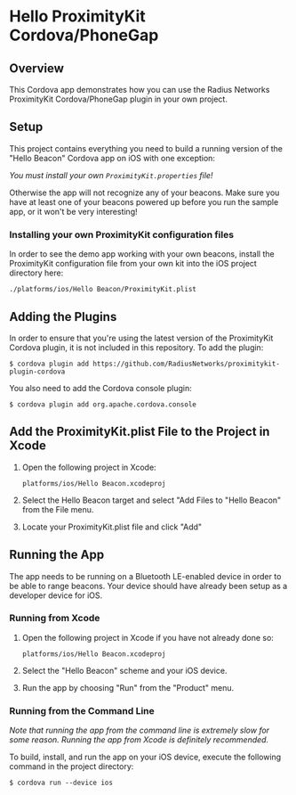 Hello ProximityKit Cordova/PhoneGap
========================================

Overview
--------
This Cordova app demonstrates how you can use the Radius Networks ProximityKit Cordova/PhoneGap plugin in your own project.

Setup
-----
This project contains everything you need to build a running version of the "Hello Beacon" Cordova app on iOS with one exception:

*You must install your own `ProximityKit.properties` file!*

Otherwise the app will not recognize any of your beacons.  Make sure you have
at least one of your beacons powered up before you run the sample app, or it
won't be very interesting!

### Installing your own ProximityKit configuration files

In order to see the demo app working with your own beacons, install the ProximityKit configuration file from your own kit into the iOS project directory here:

```
./platforms/ios/Hello Beacon/ProximityKit.plist
```

Adding the Plugins
------------------

In order to ensure that you're using the latest version of the ProximityKit
Cordova plugin, it is not included in this repository.  To add the plugin:

```
$ cordova plugin add https://github.com/RadiusNetworks/proximitykit-plugin-cordova
```

You also need to add the Cordova console plugin:

```
$ cordova plugin add org.apache.cordova.console
```

Add the ProximityKit.plist File to the Project in Xcode
-------------------------------------------------------

1. Open the following project in Xcode:
   
   ```
   platforms/ios/Hello Beacon.xcodeproj
   ```

2. Select the Hello Beacon target and select "Add Files to \"Hello Beacon\" from the File menu.

3. Locate your ProximityKit.plist file and click "Add"

Running the App
---------------
The app needs to be running on a Bluetooth LE-enabled device in order to be able to range beacons.  Your device should have already been setup as a developer device for iOS.

### Running from Xcode

1. Open the following project in Xcode if you have not already done so:
   
   ```
   platforms/ios/Hello Beacon.xcodeproj
   ```
   
2. Select the "Hello Beacon" scheme and your iOS device.
3. Run the app by choosing "Run" from the "Product" menu.

### Running from the Command Line

_Note that running the app from the command line is extremely slow for some
reason.  Running the app from Xcode is definitely recommended._

To build, install, and run the app on your iOS device, execute the following command in the project directory:

```
$ cordova run --device ios
```

